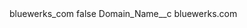 <?xml version="1.0" encoding="UTF-8"?>
<CustomMetadata xmlns="http://soap.sforce.com/2006/04/metadata" xmlns:xsi="http://www.w3.org/2001/XMLSchema-instance" xmlns:xsd="http://www.w3.org/2001/XMLSchema">
    <label>bluewerks_com</label>
    <protected>false</protected>
    <values>
        <field>Domain_Name__c</field>
        <value xsi:type="xsd:string">bluewerks.com</value>
    </values>
</CustomMetadata>
